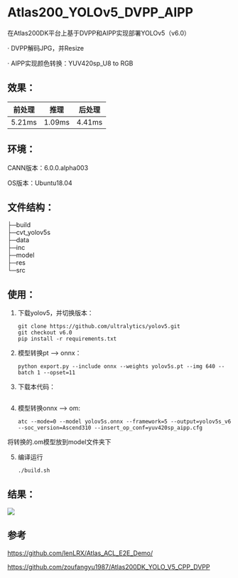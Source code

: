 # Atlas200_YOLOv5_DVPP_AIPP

在Atlas200DK平台上基于DVPP和AIPP实现部署YOLOv5（v6.0）

· DVPP解码JPG，并Resize

· AIPP实现颜色转换：YUV420sp_U8 to RGB

## 效果：

| 前处理    | 推理     | 后处理    |
| ------ | ------ | ------ |
| 5.21ms | 1.09ms | 4.41ms |

## 环境：

CANN版本：6.0.0.alpha003 

OS版本：Ubuntu18.04

## 文件结构：

├─build <br>
├─cvt_yolov5s <br>
├─data <br>
├─inc <br>
├─model <br>
├─res <br>
└─src <br>

## 使用：

1. 下载yolov5，并切换版本：

   ```
   git clone https://github.com/ultralytics/yolov5.git
   git checkout v6.0
   pip install -r requirements.txt
   ```

2. 模型转换pt --> onnx：
   
   ```
   python export.py --include onnx --weights yolov5s.pt --img 640 --batch 1 --opset=11
   ```

3. 下载本代码：
   
   ```
   
   ```

4. 模型转换onnx --> om:
   ```
   atc --mode=0 --model yolov5s.onnx --framework=5 --output=yolov5s_v6 --soc_version=Ascend310 --insert_op_conf=yuv420sp_aipp.cfg
   ```
将转换的.om模型放到model文件夹下

5. 编译运行
   ```
   ./build.sh
   ````

## 结果：

![](https://github.com/Felix-fz/Atlas200_YOLOv5_DVPP_AIPP/blob/main/res/out_yolov5_1.jpg)



## 参考
https://github.com/lenLRX/Atlas_ACL_E2E_Demo/

https://github.com/zoufangyu1987/Atlas200DK_YOLO_V5_CPP_DVPP
